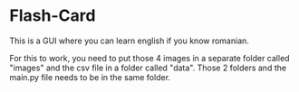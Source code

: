 # Flash-Card
This is a GUI where you can learn english if you know romanian.

For this to work, you need to put those 4 images in a separate folder called "images" and the csv file in a folder called "data".
Those 2 folders and the main.py file needs to be in the same folder.
